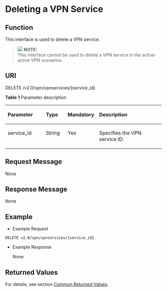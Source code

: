 # Deleting a VPN Service<a name="en_topic_0093011502"></a>

## **Function**<a name="section28812104"></a>

This interface is used to delete a VPN service.

>![](/images/icon-note.gif) **NOTE:**   
>This interface cannot be used to delete a VPN service in the active-active VPN scenarios.  

## URI<a name="section57982344"></a>

DELETE /v2.0/vpn/vpnservices/\{service\_id\}

**Table  1**  Parameter description

<a name="table184162115335"></a>
<table><thead align="left"><tr id="row984914219336"><th class="cellrowborder" valign="top" width="25.507449255074494%" id="mcps1.2.5.1.1"><p id="p8849921163313"><a name="p8849921163313"></a><a name="p8849921163313"></a><strong id="b842352706172115"><a name="b842352706172115"></a><a name="b842352706172115"></a>Parameter</strong></p>
</th>
<th class="cellrowborder" valign="top" width="14.288571142885711%" id="mcps1.2.5.1.2"><p id="p384918214339"><a name="p384918214339"></a><a name="p384918214339"></a>Type</p>
</th>
<th class="cellrowborder" valign="top" width="14.288571142885711%" id="mcps1.2.5.1.3"><p id="p208493212330"><a name="p208493212330"></a><a name="p208493212330"></a>Mandatory</p>
</th>
<th class="cellrowborder" valign="top" width="45.91540845915409%" id="mcps1.2.5.1.4"><p id="p1185732118339"><a name="p1185732118339"></a><a name="p1185732118339"></a>Description</p>
</th>
</tr>
</thead>
<tbody><tr id="row10857162110332"><td class="cellrowborder" valign="top" width="25.507449255074494%" headers="mcps1.2.5.1.1 "><p id="p17857142117336"><a name="p17857142117336"></a><a name="p17857142117336"></a>service_id</p>
</td>
<td class="cellrowborder" valign="top" width="14.288571142885711%" headers="mcps1.2.5.1.2 "><p id="p18857152173311"><a name="p18857152173311"></a><a name="p18857152173311"></a>String</p>
</td>
<td class="cellrowborder" valign="top" width="14.288571142885711%" headers="mcps1.2.5.1.3 "><p id="p385772133310"><a name="p385772133310"></a><a name="p385772133310"></a>Yes</p>
</td>
<td class="cellrowborder" valign="top" width="45.91540845915409%" headers="mcps1.2.5.1.4 "><p id="p28642214334"><a name="p28642214334"></a><a name="p28642214334"></a>Specifies the VPN service ID.</p>
</td>
</tr>
</tbody>
</table>

## Request Message<a name="section66058249"></a>

None

## Response Message<a name="section57653332"></a>

None

## Example<a name="section49117947"></a>

-   Example Request

```
DELETE v2.0/vpn/vpnservices/{service_id}
```

-   Example Response

    None


## Returned Values<a name="section6578292"></a>

For details, see section  [Common Returned Values](common-returned-values.md).

